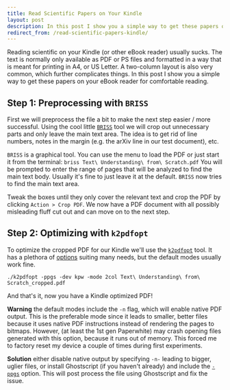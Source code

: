 ```yaml
---
title: Read Scientific Papers on Your Kindle
layout: post
description: In this post I show you a simple way to get these papers on your eBook reader for comfortable reading.
redirect_from: /read-scientific-papers-kindle/
---
```


<!--
<div style="text-align: center;"><a
href="http://chjdev.com/wp-content/uploads/2015/02/original.png"><img
src="http://chjdev.com/wp-content/uploads/2015/02/original-232x300.png"
alt="original" width="232" height="300" class="alignnone size-medium
wp-image-153" /></a></div>
-->

Reading scientific on your Kindle (or other eBook
reader) usually sucks. The text is normally only available as PDF or PS files
and formatted in a way that is meant for printing in A4, or US Letter. A
two-column layout is also very common, which further complicates things. In
this post I show you a simple way to get these papers on your eBook reader for
comfortable reading.

<!--
<div style="text-align: center;"><iframe style="width: 120px; height: 240px;"
src="//ws-na.amazon-adsystem.com/widgets/q?ServiceVersion=20070822&amp;OneJS=1&amp;Operation=GetAdHtml&amp;MarketPlace=US&amp;source=ss&amp;ref=ss_til&amp;ad_type=product_link&amp;tracking_id=chjdev-20&amp;marketplace=amazon&amp;region=US&amp;placement=B00I15SB16&amp;asins=B00I15SB16&amp;linkId=SPXKVXHNXUMSCTRA&amp;show_border=true&amp;link_opens_in_new_window=true"
width="300" height="150" frameborder="0" marginwidth="0" marginheight="0"
scrolling="no"> </iframe> <iframe style="width: 120px; height: 240px;"
src="//ws-na.amazon-adsystem.com/widgets/q?ServiceVersion=20070822&amp;OneJS=1&amp;Operation=GetAdHtml&amp;MarketPlace=US&amp;source=ss&amp;ref=ss_til&amp;ad_type=product_link&amp;tracking_id=chjdev-20&amp;marketplace=amazon&amp;region=US&amp;placement=B00JG8GOWU&amp;asins=B00JG8GOWU&amp;linkId=2KX4UWXTFMHOSJ5J&amp;show_border=true&amp;link_opens_in_new_window=true"
width="300" height="150" frameborder="0" marginwidth="0" marginheight="0"
scrolling="no"> </iframe> <iframe style="width: 120px; height: 240px;"
src="//ws-na.amazon-adsystem.com/widgets/q?ServiceVersion=20070822&amp;OneJS=1&amp;Operation=GetAdHtml&amp;MarketPlace=US&amp;source=ss&amp;ref=ss_til&amp;ad_type=product_link&amp;tracking_id=chjdev-20&amp;marketplace=amazon&amp;region=US&amp;placement=B00IOY8XWQ&amp;asins=B00IOY8XWQ&amp;linkId=QFDRMH3SYROOYXL5&amp;show_border=true&amp;link_opens_in_new_window=true"
width="300" height="150" frameborder="0" marginwidth="0" marginheight="0"
scrolling="no"> </iframe></div>
-->

## Step 1: Preprocessing with ``BRISS`` 

First we will preprocess the file a bit to make the next step easier / more
successful. Using the cool little [``BRISS``](http://briss.sourceforge.net/)
tool we will crop out unnecessary parts and only leave the main text area. The
idea is to get rid of line numbers, notes in the margin (e.g. the arXiv line in
our test document), etc.

``BRISS`` is a graphical tool. You can use the menu to load the PDF or
just start it from the terminal: ``briss Text\ Understanding\ from\
Scratch.pdf`` You will be prompted to enter the range of pages that will
be analyzed to find the main text body. Usually it's fine to just leave it at
the default. ``BRISS`` now tries to find the main text area.

<!--
<div style="text-align: center;"><a
href="http://chjdev.com/wp-content/uploads/2015/02/briss.png"><img
src="http://chjdev.com/wp-content/uploads/2015/02/briss-300x216.png"
alt="briss" width="300" height="216" class="alignnone size-medium wp-image-150"
/></a></div>
-->

Tweak the boxes until they only cover the relevant text and crop the PDF by
clicking ``Action > Crop PDF``. We now have a PDF document with all
possibly misleading fluff cut out and can move on to the next step.

<!--
<div style="text-align: center;"><a
href="http://chjdev.com/wp-content/uploads/2015/02/cropped.png"><img
src="http://chjdev.com/wp-content/uploads/2015/02/cropped-225x300.png"
alt="cropped" width="225" height="300" class="alignnone size-medium
wp-image-151" /></a></div>
-->

## Step 2: Optimizing with ``k2pdfopt`` 

To optimize the cropped PDF for our Kindle we'll use the
[``k2pdfopt``](http://www.willus.com/k2pdfopt/) tool. It has a
plethora of [options](http://www.willus.com/k2pdfopt/help/options.shtml)
suiting many needs, but the default modes usually work fine.  

``./k2pdfopt -ppgs -dev kpw -mode 2col Text\ Understanding\ from\ Scratch_cropped.pdf``

And that's it, now you have a Kindle optimized PDF!

<!--
<div style="text-align: center;"><a
href="http://chjdev.com/wp-content/uploads/2015/02/optimized.png"><img
src="http://chjdev.com/wp-content/uploads/2015/02/optimized-209x300.png"
alt="optimized" width="209" height="300" class="alignnone size-medium
wp-image-152" /></a></div>
-->

**Warning** the default modes include the ``-n`` flag, which will
enable native PDF output. This is the preferable mode since it leads to
smaller, better files because it uses native PDF instructions instead of
rendering the pages to bitmaps. However, (at least the 1st gen Paperwhite) may
crash opening files generated with this option, because it runs out of memory.
This forced me to factory reset my device a couple of times during first
experiments.

**Solution** either disable native output by specifying ``-n-``
leading to bigger, uglier files, or install Ghostscript (if you haven't
already) and include the [``-ppgs``](http://www.willus.com/k2pdfopt/help/faq.shtml")
option. This will post process the file using Ghostscript and fix the issue.

